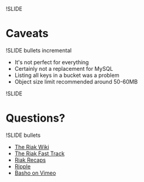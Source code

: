 !SLIDE

# Caveats #

!SLIDE bullets incremental

* It's not perfect for everything
* Certainly not a replacement for MySQL
* Listing all keys in a bucket was a problem
* Object size limit recommended around 50-60MB

!SLIDE

# Questions? #

!SLIDE bullets

* [The Riak Wiki](http://wiki.basho.com/)
* [The Riak Fast Track](http://wiki.basho.com/display/RIAK/The+Riak+Fast+Track)
* [Riak Recaps](http://wiki.basho.com/display/RIAK/Riak+Recaps)
* [Ripple](http://github.com/seancribbs/ripple)
* [Basho on Vimeo](http://vimeo.com/user2820657)
